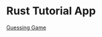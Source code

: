# Rust Tutorial App

[Guessing Game](https://doc.rust-lang.org/book/ch02-00-guessing-game-tutorial.html)